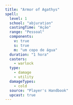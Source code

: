 ```yaml
---
title: "Armor of Agathys"
spell:
  level: 1
  school: "abjuration"
  castingTime: "Ação"
  range: "Pessoal"
  components:
    v: true
    s: true
    m: "um copo de água"
  duration: "1 hora"
  casters:
    - warlock
  type:
    - damage
    - utility
  damageTypes:
    - cold
  source: "Player's Handbook"
  upcast: true
---
```

